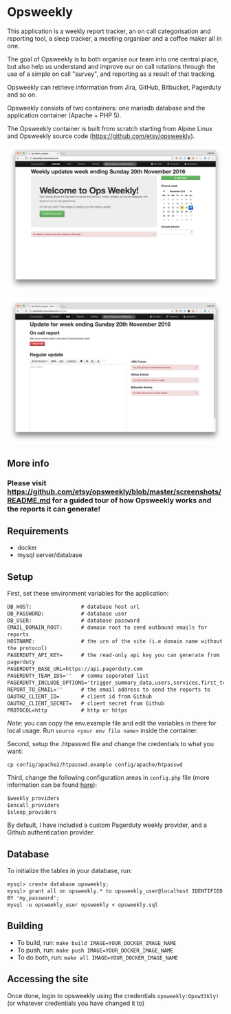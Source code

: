#   Opsweekly

This application is a weekly report tracker, an on call categorisation and reporting tool, a sleep tracker, a meeting organiser and a coffee maker all in one.

The goal of Opsweekly is to both organise our team into one central place, but also help us understand and improve our on call rotations through the use of a simple on call "survey", and reporting as a result of that tracking.

Opsweekly can retrieve information from Jira, GitHub, Bitbucket, Pagerduty and so on.

Opsweekly consists of two containers: one mariadb database and the application container (Apache + PHP 5).

The Opsweekly container is built from scratch starting from Alpine Linux and Opsweekly source code (https://github.com/etsy/opsweekly).

![homepage](doc/opsweekly-home.png)

![update](doc/opsweekly-update.png)

## More info
### Please visit <https://github.com/etsy/opsweekly/blob/master/screenshots/README.md> for a guided tour of how Opsweekly works and the reports it can generate!

## Requirements
- docker
- mysql server/database

## Setup
First, set these environment variables for the application:
```
DB_HOST:                # database host url
DB_PASSWORD:            # database user
DB_USER:                # database password
EMAIL_DOMAIN_ROOT:      # domain root to send outbound emails for reports
HOSTNAME:               # the urn of the site (i.e domain name without the protocol)
PAGERDUTY_API_KEY=      # the read-only api key you can generate from pagerduty
PAGERDUTY_BASE_URL=https://api.pagerduty.com
PAGERDUTY_TEAM_IDS=''   # comma seperated list
PAGERDUTY_INCLUDE_OPTIONS='trigger_summary_data,users,services,first_trigger_log_entries,assignees,acknowledgers,priorities'
REPORT_TO_EMAIL=''      # the email address to send the reports to
OAUTH2_CLIENT_ID=       # client id from Github
OAUTH2_CLIENT_SECRET=   # client secret from Github
PROTOCOL=http           # http or https
```

*Note*: you can copy the env.example file and edit the variables in there for local usage. Run `source <your env file name>` inside the container.

Second, setup the .htpasswd file and change the credentials to what you want:
```
cp config/apache2/htpasswd.example config/apache/htpasswd
```

Third, change the following configuration areas in `config.php` file (more information can be found [here](https://github.com/etsy/opsweekly)):
```
$weekly_providers
$oncall_providers
$sleep_providers
```

By default, I have included a custom Pagerduty weekly provider, and a Github authentication provider.

## Database
To initialize the tables in your database, run:

```
mysql> create database opsweekly;
mysql> grant all on opsweekly.* to opsweekly_user@localhost IDENTIFIED BY 'my_password';
mysql -u opsweekly_user opsweekly < opsweekly.sql
```

## Building
* To build, run:    `make build IMAGE=YOUR_DOCKER_IMAGE_NAME`
* To push, run:     `make push IMAGE=YOUR_DOCKER_IMAGE_NAME`
* To do both, run:  `make all IMAGE=YOUR_DOCKER_IMAGE_NAME`

## Accessing the site
Once done, login to opsweekly using the credentials `opsweekly:Opsw33kly!` (or whatever credentials you have changed it to)

